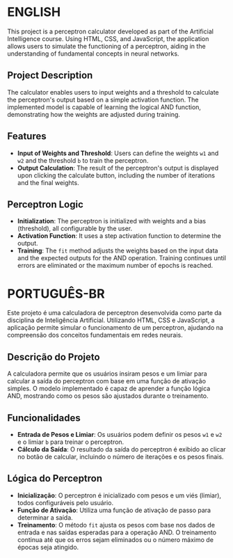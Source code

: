 # ENGLISH

This project is a perceptron calculator developed as part of the Artificial Intelligence course. Using HTML, CSS, and JavaScript, the application allows users to simulate the functioning of a perceptron, aiding in the understanding of fundamental concepts in neural networks.

## Project Description

The calculator enables users to input weights and a threshold to calculate the perceptron's output based on a simple activation function. The implemented model is capable of learning the logical AND function, demonstrating how the weights are adjusted during training.

## Features

- **Input of Weights and Threshold**: Users can define the weights `w1` and `w2` and the threshold `b` to train the perceptron.
- **Output Calculation**: The result of the perceptron's output is displayed upon clicking the calculate button, including the number of iterations and the final weights.

## Perceptron Logic

- **Initialization**: The perceptron is initialized with weights and a bias (threshold), all configurable by the user.
- **Activation Function**: It uses a step activation function to determine the output.
- **Training**: The `fit` method adjusts the weights based on the input data and the expected outputs for the AND operation. Training continues until errors are eliminated or the maximum number of epochs is reached.

# PORTUGUÊS-BR

Este projeto é uma calculadora de perceptron desenvolvida como parte da disciplina de Inteligência Artificial. Utilizando HTML, CSS e JavaScript, a aplicação permite simular o funcionamento de um perceptron, ajudando na compreensão dos conceitos fundamentais em redes neurais.

## Descrição do Projeto

A calculadora permite que os usuários insiram pesos e um limiar para calcular a saída do perceptron com base em uma função de ativação simples. O modelo implementado é capaz de aprender a função lógica AND, mostrando como os pesos são ajustados durante o treinamento.

## Funcionalidades

- **Entrada de Pesos e Limiar**: Os usuários podem definir os pesos `w1` e `w2` e o limiar `b` para treinar o perceptron.
- **Cálculo da Saída**: O resultado da saída do perceptron é exibido ao clicar no botão de calcular, incluindo o número de iterações e os pesos finais.

## Lógica do Perceptron

- **Inicialização**: O perceptron é inicializado com pesos e um viés (limiar), todos configuráveis pelo usuário.
- **Função de Ativação**: Utiliza uma função de ativação de passo para determinar a saída.
- **Treinamento**: O método `fit` ajusta os pesos com base nos dados de entrada e nas saídas esperadas para a operação AND. O treinamento continua até que os erros sejam eliminados ou o número máximo de épocas seja atingido.
